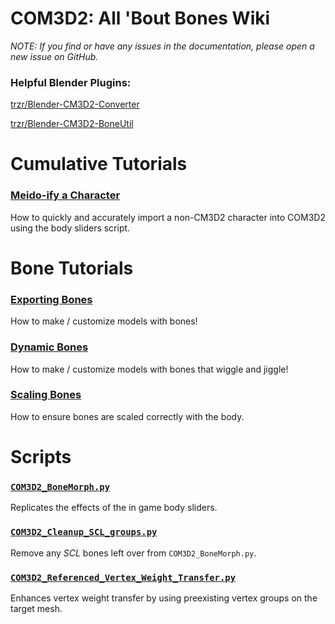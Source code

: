 # COM3D2: All 'Bout Bones Wiki
_NOTE: If you find or have any issues in the documentation, please open a new issue on GitHub._

### Helpful Blender Plugins:
[trzr/Blender-CM3D2-Converter](https://github.com/trzr/Blender-CM3D2-Converter)

[trzr/Blender-CM3D2-BoneUtil](https://github.com/trzr/Blender-CM3D2-BoneUtil)


# Cumulative Tutorials
### [Meido-ify a Character](wiki/Meidoify-a-Character.md)
How to quickly and accurately import a non-CM3D2 character into COM3D2
using the body sliders script.


# Bone Tutorials
### [Exporting Bones](wiki/Exporting-Bones.md)
How to make / customize models with bones!

### [Dynamic Bones](wiki/Dynamic-Bones.md)
How to make / customize models with bones that wiggle and jiggle!

### [Scaling Bones](wiki/Scaling-Bones.md)
How to ensure bones are scaled correctly with the body.


# Scripts
### [`COM3D2_BoneMorph.py`](scripts/COM3D2_BoneMorph.py)
Replicates the effects of the in game body sliders.

### [`COM3D2_Cleanup_SCL_groups.py`](scripts/COM3D2_Cleanup_SCL_groups.py)
Remove any _SCL_ bones left over from `COM3D2_BoneMorph.py`.

### [`COM3D2_Referenced_Vertex_Weight_Transfer.py`](scripts/COM3D2_Referenced_Vertex_Weight_Transfer.py)
Enhances vertex weight transfer by using preexisting vertex groups on the target mesh.